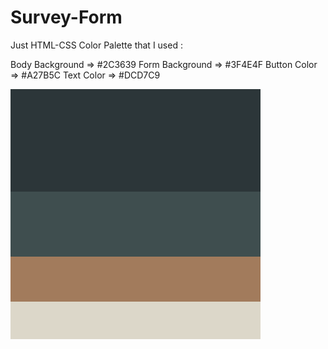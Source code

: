 # Survey-Form
Just HTML-CSS
Color Palette that I used :

Body Background => #2C3639
Form Background => #3F4E4F
Button Color => #A27B5C
Text Color => #DCD7C9

![color-palette](colorpalette.png)
